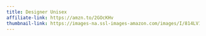 ```yaml
---
title: Designer Unisex
affiliate-link: https://amzn.to/2GOcKHv
thumbnail-link: https://images-na.ssl-images-amazon.com/images/I/814LV1ykNWL._UY741_.jpg
---
```

